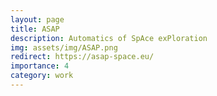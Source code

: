 ```yaml
---
layout: page
title: ASAP
description: Automatics of SpAce exPloration
img: assets/img/ASAP.png
redirect: https://asap-space.eu/
importance: 4
category: work
---
```


